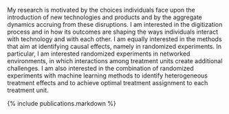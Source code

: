 My research is motivated by the choices individuals face upon the introduction of new technologies and products and by the aggregate dynamics accruing from these disruptions. I am interested in the digitization process and in how its outcomes are shaping the ways individuals interact with technology and with each other. I am equally interested in the methods that aim at identifying causal effects, namely in randomized experiments. In particular, I am interested randomized experiments in networked environments, in which interactions among treatment units create additional challenges. I am also interested in the combination of randomized experiments with machine learning methods to identify heterogeneous treatment effects and to achieve optimal treatment assignment to each treatment unit.

<!-- I currently pursue two streams of research. A first stream of research focuses on Pricing, Advertising and Peer Influence in Digital Platforms. I am interested in understanding how platforms and products shape individual behavior, and how individuals influence each other in online settings. I have done work on the role of peer influence in large social networks in diverse contexts, applying both novel identification methods for observational data, and large scale randomized experiments. I have also done work on online member-get-member referral policies and on advertising. -->


{% include publications.markdown %}
